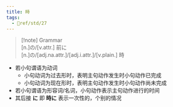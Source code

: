 ```yaml
---
title: 時
tags:
  - 📖ref/std/27
---
```


> [!note] Grammar  
> [n.]の/[v.attr.] 前に  
> [n.]の/[adj.na.attr.]/[adj.i.attr.]/[v.plain.] 時  

- 若小句谓语为动词  
  - 小句动词为过去形时，表明主句动作发生时小句动作已完成  
  - 小句动词为现在形时，表明主句动作发生时小句动作尚未完成  
- 若小句谓语为形容词/名词，小句动作表示主句动作进行的时间  
- 其后接 **に** 即 **時に** 表示一次性的，个别的情况  